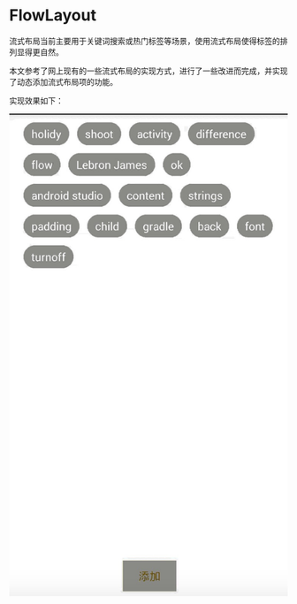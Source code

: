 # FlowLayout
流式布局当前主要用于关键词搜索或热门标签等场景，使用流式布局使得标签的排列显得更自然。

本文参考了网上现有的一些流式布局的实现方式，进行了一些改进而完成，并实现了动态添加流式布局项的功能。

实现效果如下：

![image](https://github.com/viclee2014/FlowLayout/blob/master/app/src/main/res/raw/flowlayout.png)
